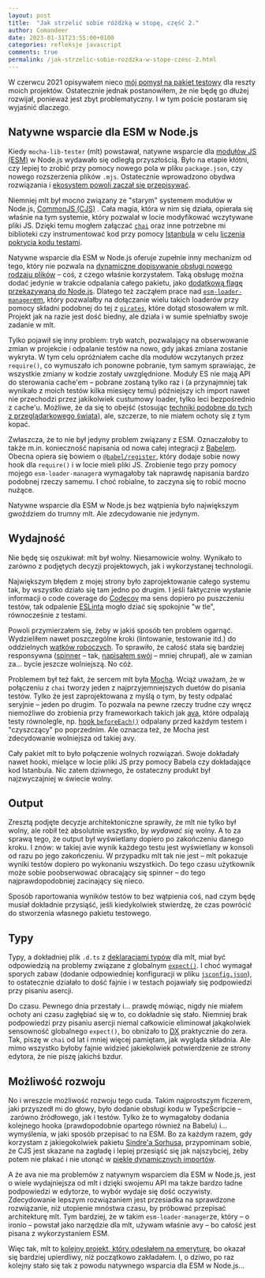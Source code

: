 ```yaml
---
layout: post
title:  "Jak strzelić sobie różdżką w stopę, część 2."
author: Comandeer
date: 2023-01-31T23:55:00+0100
categories: refleksje javascript
comments: true
permalink: /jak-strzelic-sobie-rozdzka-w-stope-czesc-2.html
---
```


W czerwcu 2021 opisywałem nieco [mój pomysł na pakiet testowy](https://blog.comandeer.pl/jak-strzelic-sobie-rozdzka-w-stope.html) dla reszty moich projektów. Ostatecznie jednak postanowiłem, że nie będę go dłużej rozwijał, ponieważ jest zbyt problematyczny. I w tym poście postaram się wyjaśnić dlaczego.

## Natywne wsparcie dla ESM w Node.js

Kiedy `mocha-lib-tester` (mlt) powstawał, natywne wsparcie dla [modułów JS (ESM)](https://developer.mozilla.org/en-US/docs/Web/JavaScript/Guide/Modules) w Node.js wydawało się odległą przyszłością. Było na etapie kłótni, czy lepiej to zrobić przy pomocy nowego pola w pliku `package.json`, czy nowego rozszerzenia plików `.mjs`. Ostatecznie wprowadzono obydwa rozwiązania i [ekosystem powoli zaczął się przepisywać](https://scribe.rip/sindre-sorhus/hello-modules-d1010b4e777b).

Niemniej mlt był mocno związany ze "starym" systemem modułów w Node.js, [CommonJS (CJS)](https://nodejs.org/dist/latest-v19.x/docs/api/modules.html) . Cała magia, która w nim się działa, opierała się właśnie na tym systemie, który pozwalał w locie modyfikować wczytywane pliki JS. Dzięki temu mogłem załączać [`chai`](https://www.chaijs.com/) oraz inne potrzebne mi biblioteki czy instrumentować kod przy pomocy [Istanbula](https://istanbul.js.org/) w celu [liczenia pokrycia kodu testami](https://blog.comandeer.pl/jak-dziala-narzedzie-do-code-coverage.html).

Natywne wsparcie dla ESM w Node.js oferuje zupełnie inny mechanizm od tego, który nie pozwala na [dynamiczne dopisywanie obsługi nowego rodzaju plików](https://blog.comandeer.pl/html-w-node.html) – coś, z czego właśnie korzystałem. Taką obsługę można dodać jedynie w trakcie odpalania całego pakietu, jako [dodatkową flagę przekazywaną do Node.js](https://nodejs.org/dist/latest-v19.x/docs/api/esm.html#loaders). Dlatego też zacząłem prace nad [`esm-loader-manager`em](https://github.com/Comandeer/esm-loader-manager), który pozwalałby na dołączanie wielu takich loaderów przy pomocy składni podobnej do tej z [`pirates`](https://github.com/danez/pirates), które dotąd stosowałem w mlt. Projekt jak na razie jest dość biedny, ale działa i w sumie spełniałby swoje zadanie w mlt.

Tylko pojawił się inny problem: tryb watch, pozwalający na obserwowanie zmian w projekcie i odpalanie testów na nowo, gdy jakaś zmiana zostanie wykryta. W tym celu opróżniałem cache dla modułów wczytanych przez `require()`, co wymuszało ich ponowne pobranie, tym samym sprawiając, że wszystkie zmiany w kodzie zostały uwzględnione. Moduły ES nie mają API do sterowania cache'em – pobrane zostaną tylko raz i (a przynajmniej tak wynikało z moich testów kilka miesięcy temu) późniejszy ich import nawet nie przechodzi przez jakikolwiek custumowy loader, tylko leci bezpośrednio z cache'u. Możliwe, że da się to obejść (stosując [techniki podobne do tych z przeglądarkowego świata](https://www.keycdn.com/support/what-is-cache-busting)), ale, szczerze, to nie miałem ochoty się z tym kopać.

Zwłaszcza, że to nie był jedyny problem związany z ESM. Oznaczałoby to także m.in. konieczność napisania od nowa całej integracji z [Babelem](https://babeljs.io/). Obecna opiera się bowiem o [`@babel/register`](https://www.npmjs.com/package/@babel/register), który dodaje sobie nowy hook dla `require()` i w locie mieli pliki JS. Zrobienie tego przy pomocy mojego `esm-loader-manager`a wymagałoby tak naprawdę napisania bardzo podobnej rzeczy samemu. I choć robialne, to zaczyna się to robić mocno nużące.

Natywne wsparcie dla ESM w Node.js bez wątpienia było największym gwoździem do trumny mlt. Ale zdecydowanie nie jedynym.

## Wydajność

Nie będę się oszukiwał: mlt był wolny. Niesamowicie wolny. Wynikało to zarówno z podjętych decyzji projektowych, jak i wykorzystanej technologii.

Największym błędem z mojej strony było zaprojektowanie całego systemu tak, by wszystko działo się tam jedno po drugim. I jeśli faktycznie wysłanie informacji o code coverage do [Codecov](https://about.codecov.io/) ma sens dopiero po puszczeniu testów, tak odpalenie [ESLinta](https://eslint.org/) mogło dziać się spokojnie "w tle", równocześnie z testami.

Powoli przymierzałem się, żeby w jakiś sposób ten problem ogarnąć. Wydzieliłem nawet poszczególne kroki (lintowanie, testowanie itd.) do oddzielnych [wątków roboczych](https://nodejs.org/dist/latest-v19.x/docs/api/worker_threads.html). To sprawiło, że całość stała się bardziej responsywna ([spinner](https://github.com/Comandeer/cli-spinner) – tak, [napisałem swój](https://blog.comandeer.pl/kreciolek.html) – mniej chrupał), ale w zamian za… bycie jeszcze wolniejszą. No cóż.

Problemem był też fakt, że sercem mlt była [Mocha](https://mochajs.org/). Wciąż uważam, że w połączeniu z `chai` tworzy jeden z najprzyjemniejszych duetów do pisania testów. Tylko że jest zaprojektowana z myślą o tym, by testy odpalać seryjnie – jeden po drugim. To pozwala na pewne rzeczy trudne czy wręcz niemożliwe do zrobienia przy frameworkach takich jak [ava](https://github.com/avajs/ava), które odpalają testy równolegle, np. [hook `beforeEach()`](https://mochajs.org/#hooks) odpalany przed każdym testem i "czyszczący" po poprzednim. Ale oznacza też, że Mocha jest zdecydowanie wolniejsza od takiej avy.

Cały pakiet mlt to było połączenie wolnych rozwiązań. Swoje dokładały nawet hooki, mielące w locie pliki JS przy pomocy Babela czy dokładające kod Istanbula. Nic zatem dziwnego, że ostateczny produkt był najzwyczajniej w świecie wolny.

## Output

Zresztą podjęte decyzje architektoniczne sprawiły, że mlt nie tylko był wolny, ale robił też absolutnie wszystko, by _wydawać się_ wolny. A to za sprawą tego, że output był wyświetlany dopiero po zakończeniu danego kroku. I znów: w takiej avie wynik każdego testu jest wyświetlany w konsoli od razu po jego zakończeniu. W przypadku mlt tak nie jest – mlt pokazuje wyniki testów dopiero po wykonaniu wszystkich. Do tego czasu użytkownik może sobie poobserwować obracający się spinner – do tego najprawdopodobniej zacinający się nieco.

Sposób raportowania wyników testów to bez wątpienia coś, nad czym będę musiał dokładnie przysiąść, jeśli kiedykolwiek stwierdzę, że czas powrócić do stworzenia własnego pakietu testowego.

## Typy

Typy, a dokładniej plik `.d.ts` z [deklaracjami typów](https://www.typescriptlang.org/docs/handbook/declaration-files/introduction.html) dla mlt, miał być odpowiedzią na problemy związane z globalnym [`expect()`](https://www.chaijs.com/api/bdd/). I choć wymagał sporych zabaw (dodanie odpowiedniej konfiguracji w pliku [`jsconfig.json`](https://code.visualstudio.com/docs/languages/jsconfig)), to ostatecznie działało to dość fajnie i w testach pojawiały się podpowiedzi przy pisaniu asercji.

Do czasu. Pewnego dnia przestały i… prawdę mówiąc, nigdy nie miałem ochoty ani czasu zagłębiać się w to, co dokładnie się stało. Niemniej brak podpowiedzi przy pisaniu asercji niemal całkowicie eliminował jakąkolwiek sensowność globalnego `expect()`, bo obniżało to [DX](https://developerexperience.io/articles/good-developer-experience) praktycznie do zera. Tak, piszę w `chai` od lat i mniej więcej pamiętam, jak wygląda składnia. Ale mimo wszystko byłoby fajnie widzieć jakiekolwiek potwierdzenie ze strony edytora, że nie piszę jakichś bzdur.

## Możliwość rozwoju

No i wreszcie możliwość rozwoju tego cuda. Takim najprostszym ficzerem, jaki przyszedł mi do głowy, było dodanie obsługi kodu w TypeScripcie – zarówno źródłowego, jak i testów. Tylko że to wymagałoby dodania kolejnego hooka (prawdopodobnie opartego również na Babelu) i… wymyślenia, w jaki sposób przepisać to na ESM. Bo za każdym razem, gdy korzystam z jakiegokolwiek pakietu [Sindre'a Sorhusa](https://sindresorhus.com/), przypominam sobie, że CJS jest skazane na zagładę i lepiej przesiąść się jak najszybciej, żeby potem nie płakać i nie utonąć w [piekle dynamicznych importów](https://github.com/Comandeer/rollup-lib-bundler/blob/5651546b0d33ea39849bfa5b7253e5a5e14b94a3/src/packageParser.js#L204-L208).

A że ava nie ma problemów z natywnym wsparciem dla ESM w Node.js, jest o wiele wydajniejsza od mlt i dzięki swojemu API ma także bardzo ładne podpowiedzi w edytorze, to wybór wydaje się dość oczywisty. Zdecydowanie lepszym rozwiązaniem jest przesiadka na sprawdzone rozwiązanie, niż utopienie mnóstwa czasu, by próbować przepisać architekturę mlt. Tym bardziej, że w takim `esm-loader-manager`ze, który – o ironio – powstał jako narzędzie dla mlt, używam właśnie avy – bo całość jest pisana z wykorzystaniem ESM.

Więc tak, mlt to [kolejny projekt, który odesłałem na emeryturę](https://blog.comandeer.pl/bramkarz-na-urlopie.html), bo okazał się bardziej upierdliwy, niż początkowo zakładałem. I, o dziwo, po raz kolejny stało się tak z powodu natywnego wsparcia dla ESM w Node.js…
